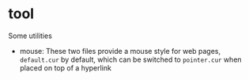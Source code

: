 # tool

Some utilities

+ mouse: These two files provide a mouse style for web pages, `default.cur` by default, which can be switched to `pointer.cur` when placed on top of a hyperlink
